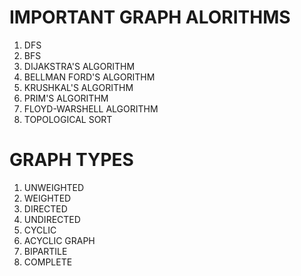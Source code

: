 # IMPORTANT GRAPH ALORITHMS

1. DFS
2. BFS
3. DIJAKSTRA'S ALGORITHM
4. BELLMAN FORD'S ALGORITHM
5. KRUSHKAL'S ALGORITHM
6. PRIM'S ALGORITHM
7. FLOYD-WARSHELL ALGORITHM
8. TOPOLOGICAL SORT

# GRAPH TYPES

1. UNWEIGHTED
2. WEIGHTED
3. DIRECTED
4. UNDIRECTED
5. CYCLIC
6. ACYCLIC GRAPH
7. BIPARTILE
8. COMPLETE
